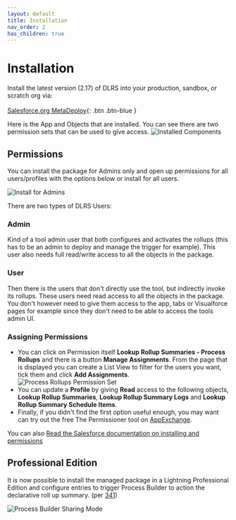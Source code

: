 ```yaml
---
layout: default
title: Installation
nav_order: 2
has_children: true
---
```


# Installation

Install the latest version (2.17) of DLRS into your production, sandbox, or scratch org via:
<br/><br/>
[Salesforce.org MetaDeploy](https://install.salesforce.org/products/dlrs/latest){: .btn .btn-blue }
<br/>

Here is the App and Objects that are installed. You can see there are two permission sets that can be used to give access.
![Installed Components](https://raw.githubusercontent.com/wiki/afawcett/declarative-lookup-rollup-summaries/images/InstalledComponents.PNG)

## Permissions

You can install the package for Admins only and open up permissions for all users/profiles with the options below or install for all users.

![Install for Admins](https://raw.githubusercontent.com/wiki/afawcett/declarative-lookup-rollup-summaries/images/Install-Admins-Only.PNG)

There are two types of DLRS Users:

### Admin

Kind of a tool admin user that both configures and activates the rollups (this has to be an admin to deploy and manage the trigger for example). This user also needs full read/write access to all the objects in the package.

### User

Then there is the users that don't directly use the tool, but indirectly invoke its rollups. These users need read access to all the objects in the package. You don't however need to give them access to the app, tabs or Visualforce pages for example since they don't need to be able to access the tools admin UI.

### Assigning Permissions

- You can click on Permission itself **Lookup Rollup Summaries - Process Rollups** and there is a button **Manage Assignments**. From the page that is displayed you can create a List View to filter for the users you want, tick them and click **Add Assignments**.
  ![Process Rollups Permission Set](https://raw.githubusercontent.com/wiki/afawcett/declarative-lookup-rollup-summaries/images/Process-Rollups.PNG)
- You can update a **Profile** by giving **Read** access to the following objects, **Lookup Rollup Summaries**, **Lookup Rollup Summary Logs** and **Lookup Rollup Summary Schedule Items**.
- Finally, if you didn't find the first option useful enough, you may want can try out the free The Permissioner tool on [AppExchange](https://appexchange.salesforce.com/listingDetail?listingId=a0N30000008XYMlEAO).

You can also [Read the Salesforce documentation on installing and permissions](https://developer.salesforce.com/docs/atlas.en-us.packagingGuide.meta/packagingGuide/packaging_install.htm)

## Professional Edition

It is now possible to install the managed package in a Lightning Professional Edition and configure entries to trigger Process Builder to action the declarative roll up summary. (per [341](https://github.com/afawcett/declarative-lookup-rollup-summaries/issues/341))

![Process Builder Sharing Mode](https://raw.githubusercontent.com/wiki/afawcett/declarative-lookup-rollup-summaries/images/Process-Builder-Sharing-Mode.PNG)

